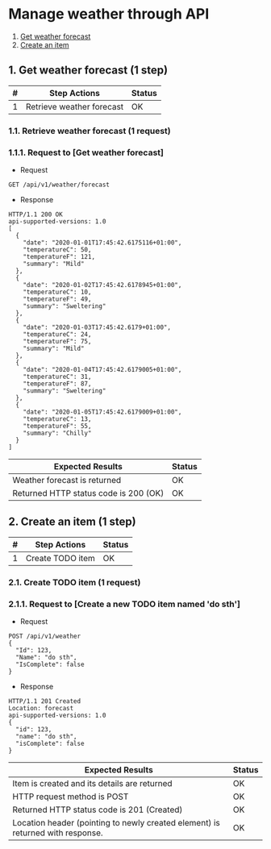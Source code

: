 # Manage weather through API

1. [Get weather forecast](#1-get-weather-forecast-1-step)
1. [Create an item](#2-create-an-item-1-step)

## 1. Get weather forecast (1 step)

| # | Step Actions | Status |
| - | - | - |
| 1 | Retrieve weather forecast | OK |

### 1.1. Retrieve weather forecast (1 request)

### 1.1.1. Request to [Get weather forecast]

- Request
```
GET /api/v1/weather/forecast
```

- Response
```
HTTP/1.1 200 OK
api-supported-versions: 1.0
[
  {
    "date": "2020-01-01T17:45:42.6175116+01:00",
    "temperatureC": 50,
    "temperatureF": 121,
    "summary": "Mild"
  },
  {
    "date": "2020-01-02T17:45:42.6178945+01:00",
    "temperatureC": 10,
    "temperatureF": 49,
    "summary": "Sweltering"
  },
  {
    "date": "2020-01-03T17:45:42.6179+01:00",
    "temperatureC": 24,
    "temperatureF": 75,
    "summary": "Mild"
  },
  {
    "date": "2020-01-04T17:45:42.6179005+01:00",
    "temperatureC": 31,
    "temperatureF": 87,
    "summary": "Sweltering"
  },
  {
    "date": "2020-01-05T17:45:42.6179009+01:00",
    "temperatureC": 13,
    "temperatureF": 55,
    "summary": "Chilly"
  }
]
```

| Expected Results  | Status |
| - | - |
| Weather forecast is returned | OK |
| Returned HTTP status code is 200 (OK) | OK |



## 2. Create an item (1 step)

| # | Step Actions | Status |
| - | - | - |
| 1 | Create TODO item | OK |

### 2.1. Create TODO item (1 request)

### 2.1.1. Request to [Create a new TODO item named 'do sth']

- Request
```
POST /api/v1/weather
{
  "Id": 123,
  "Name": "do sth",
  "IsComplete": false
}
```

- Response
```
HTTP/1.1 201 Created
Location: forecast
api-supported-versions: 1.0
{
  "id": 123,
  "name": "do sth",
  "isComplete": false
}
```

| Expected Results  | Status |
| - | - |
| Item is created and its details are returned | OK |
| HTTP request method is POST | OK |
| Returned HTTP status code is 201 (Created) | OK |
| Location header (pointing to newly created element) is returned with response. | OK |


